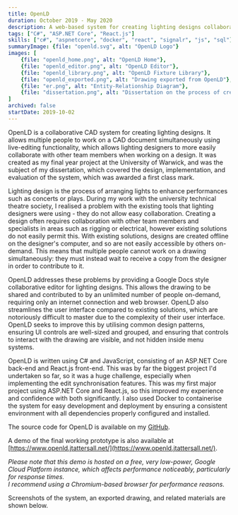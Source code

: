 ```yaml
---
title: OpenLD
duration: October 2019 - May 2020
description: A web-based system for creating lighting designs collaboratively with live-editing functionality. Created as my final year project at the University of Warwick.
tags: ["C#", "ASP.NET Core", "React.js"]
skills: ["c#", "aspnetcore", "docker", "react", "signalr", "js", "sql"]
summaryImage: {file: "openld.svg", alt: "OpenLD Logo"}
images: [
    {file: "openld_home.png", alt: "OpenLD Home"},
    {file: "openld_editor.png", alt: "OpenLD Editor"},
    {file: "openld_library.png", alt: "OpenLD Fixture Library"},
    {file: "openld_exported.png", alt: "Drawing exported from OpenLD"},
    {file: "er.png", alt: "Entity-Relationship Diagram"},
    {file: "dissertation.png", alt: "Dissertation on the process of creating OpenLD"}
]
archived: false
startDate: 2019-10-02
---
```


OpenLD is a collaborative CAD system for creating lighting designs. It allows multiple people to work on a CAD
document simultaneously using live-editing functionality, which allows lighting designers to more easily
collaborate with other team members when working on a design. It was created as my final year project at the
University of Warwick, and was the subject of my dissertation, which covered the design, implementation, and
evaluation of the system, which was awarded a first class mark.

Lighting design is the process of arranging lights to enhance performances such as concerts or plays. During my
work with the university technical theatre society, I realised a problem with the existing tools that lighting
designers were using - they do not allow easy collaboration. Creating a design often requires collaboration with
other team members and specialists in areas such as rigging or electrical, however existing solutions do not
easily
permit this. With existing solutions, designs are created offline on the designer's computer, and so are not
easily accessible by others on-demand. This means that multiple people cannot work on a drawing simultaneously:
they must instead wait to receive a copy from the designer in order to contribute to it.

OpenLD addresses these problems by providing a Google Docs style collaborative editor for lighting designs. This
allows the drawing to be shared and contributed to by an unlimited number of people on-demand, requiring only an
internet connection and web browser. OpenLD also streamlines the user interface compared to existing solutions,
which are notoriously difficult to master due to the complexity of their user interface. OpenLD seeks to improve
this by utilising common design patterns, ensuring UI controls are well-sized and grouped, and ensuring that
controls to interact with the drawing are visible, and not hidden inside menu systems.

OpenLD is written using C# and JavaScript, consisting of an ASP.NET Core back-end and React.js front-end. This
was by far the biggest project I'd undertaken so far, so it was a huge challenge, especially when implementing
the edit synchronisation features. This was my first major project using ASP.NET Core and React.js, so this
improved my experience and confidence with both significantly. I also used Docker to containerise the system for
easy development and deployment by ensuring a consistent environment with all dependencies properly configured
and installed.

The source code for OpenLD is available on my [GitHub](https://github.com/jamerst/openld).

A demo of the final working prototype is also available at [https://www.openld.jtattersall.net/](https://www.openld.jtattersall.net/).

_Please note that this demo is hosted on a free, very low-power, Google Cloud Platform instance, which
affects performance noticeably, particularly for response times. <br>I recommend using a Chromium-based browser for performance reasons._

Screenshots of the system, an exported drawing, and related materials are shown below.